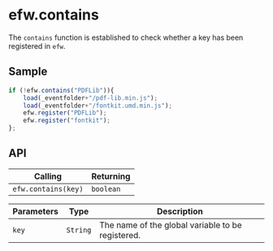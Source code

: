 # efw.contains

The `contains` function is established to check whether a key has been registered in `efw`.

## Sample

```javascript
if (!efw.contains("PDFLib")){
	load(_eventfolder+"/pdf-lib.min.js");
	load(_eventfolder+"/fontkit.umd.min.js");
	efw.register("PDFLib");
	efw.register("fontkit");
};
```
## API

| Calling | Returning |
|---|---|
| `efw.contains(key)` | `boolean` |

| Parameters | Type | Description |
|---|---|---|
| `key` | `String` | The name of the global variable to be registered. |